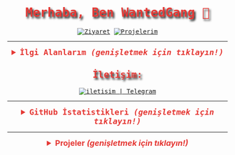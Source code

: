 <samp>
  <h1 align="center" style="color:#E53935; text-shadow: 3px 4px 4px #1A1A1A;">Merhaba, Ben WantedGang 🚀</h1>

  <p align="center">
    <a href="https://github.com/WantedGang"><img src="https://visitor-badge.laobi.icu/badge?page_id=WantedGang&left_text=Ziyaret%C3%A7i%20Say%C4%B1s%C4%B1&color=E53935&left_color=1A1A1A" alt="Ziyaret"></a>
    <a href="https://github.com/WantedGang?tab=repositories" target="_blank"><img src="https://img.shields.io/badge/%F0%9F%92%BB-Projelerim-E53935?style=for-the-badge&color=E53935&labelColor=1A1A1A" title="Projelerim"></a>
  </p>

---

  <details align="center">
    <summary style="font-weight: bold; font-size: 18px; color:#E53935;">
      <b>İlgi Alanlarım</b>
      <i>(genişletmek için tıklayın!)</i>
    </summary>
    <br/>

  ![CloudStream](https://img.shields.io/badge/cloudstream-1A1A1A?style=for-the-badge&logo=cloudsmith&logoColor=E53935&color=1A1A1A)
  ![GitHub](https://img.shields.io/badge/github-1A1A1A?style=for-the-badge&logo=github&logoColor=E53935&color=1A1A1A)
  </details>

  <h2 align="center" style="color:#E53935;text-shadow: 3px 4px 4px #1A1A1A"> İletişim: </h2>

  <div align="center">
    <a href="https://t.me/addlist/tWJx1GaYI6AwM2M0" target="_blank">
      <img alt="iletisim | Telegram" src="https://img.shields.io/badge/Telegram-1A1A1A?style=for-the-badge&logo=telegram&logoColor=E53935&color=1A1A1A">
    </a>
  </div>

  ---

  <details align="center">
    <summary style="font-weight: bold; font-size: 18px; color:#E53935;">
      <b>GitHub İstatistikleri</b>
      <i>(genişletmek için tıklayın!)</i>
    </summary>
    <br/>

  <img width="53%" alt="WantedGang'ın GitHub İstatistikleri" src="https://github-readme-stats.vercel.app/api?username=WantedGang&show_icons=true&bg_color=1A1A1A&icon_color=E53935&text_color=FFF&title_color=E53935&locale=tr"/>
  </details>
</samp>

---

<details align="center">
    <summary style="font-weight: bold; font-size: 18px; color:#E53935;">
        <b>Projeler</b>
        <i>(genişletmek için tıklayın!)</i>
    </summary>

<a href="https://github.com/WantedGang/WG-EpicRepo" target="_blank"><img height="150px" width="45%" alt="EpicRepo" src="https://github-readme-stats.vercel.app/api/pin/?username=WantedGang&repo=WG-EpicRepo&layout=compact&bg_color=1A1A1A&text_color=FFF&title_color=E53935&icon_color=E53935&locale=tr"/></a>
<a href="https://github.com/WantedGang/WG-TRepo" target="_blank"><img height="150px" width="45%" alt="TRepo" src="https://github-readme-stats.vercel.app/api/pin/?username=WantedGang&repo=WG-TRepo&layout=compact&bg_color=1A1A1A&text_color=FFF&title_color=E53935&icon_color=E53935&locale=tr"/></a>
